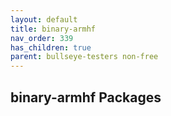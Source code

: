 ```yaml
---
layout: default
title: binary-armhf
nav_order: 339
has_children: true
parent: bullseye-testers non-free
---
```


## binary-armhf Packages
